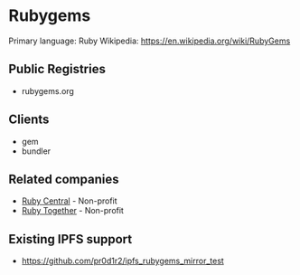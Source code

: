 # Rubygems

Primary language: Ruby
Wikipedia: https://en.wikipedia.org/wiki/RubyGems

## Public Registries

- rubygems.org

## Clients

- gem
- bundler

## Related companies

- [Ruby Central](http://rubycentral.org/) - Non-profit
- [Ruby Together](https://rubytogether.org/) - Non-profit

## Existing IPFS support

- https://github.com/pr0d1r2/ipfs_rubygems_mirror_test
